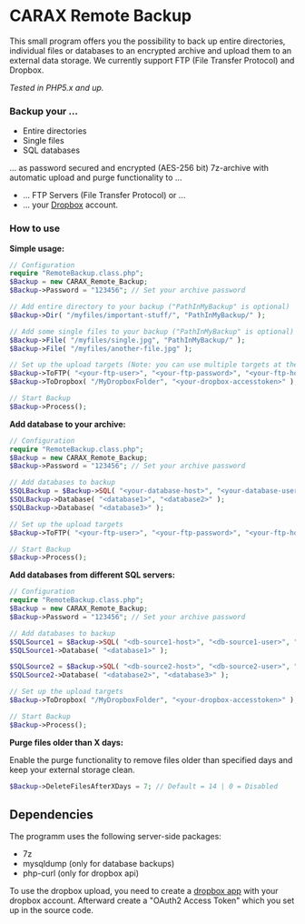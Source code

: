 # CARAX Remote Backup
This small program offers you the possibility to back up entire directories, individual files or databases to an encrypted archive and upload them to an external data storage. We currently support FTP (File Transfer Protocol) and Dropbox.

*Tested in PHP5.x and up.*

### Backup your ...

* Entire directories
* Single files
* SQL databases

... as password secured and encrypted (AES-256 bit) 7z-archive with automatic upload and purge functionality to ...

* ... FTP Servers (File Transfer Protocol) or ...
* ... your [Dropbox](https://www.dropbox.com) account.

### How to use

**Simple usage:**
```php
// Configuration
require "RemoteBackup.class.php";
$Backup = new CARAX_Remote_Backup;
$Backup->Password = "123456"; // Set your archive password

// Add entire directory to your backup ("PathInMyBackup" is optional)
$Backup->Dir( "/myfiles/important-stuff/", "PathInMyBackup/" );

// Add some single files to your backup ("PathInMyBackup" is optional)
$Backup->File( "/myfiles/single.jpg", "PathInMyBackup/" );
$Backup->File( "/myfiles/another-file.jpg" );

// Set up the upload targets (Note: you can use multiple targets at the same time)
$Backup->ToFTP( "<your-ftp-user>", "<your-ftp-password>", "<your-ftp-host>", 21, "PathOnMyFTPServer/" );
$Backup->ToDropbox( "/MyDropboxFolder", "<your-dropbox-accesstoken>" );

// Start Backup
$Backup->Process();
```

**Add database to your archive:**
```php
// Configuration
require "RemoteBackup.class.php";
$Backup = new CARAX_Remote_Backup;
$Backup->Password = "123456"; // Set your archive password

// Add databases to backup
$SQLBackup = $Backup->SQL( "<your-database-host>", "<your-database-user>", "<your-database-password>" )
$SQLBackup->Database( "<database1>", "<database2>" );
$SQLBackup->Database( "<database3>" );

// Set up the upload targets
$Backup->ToFTP( "<your-ftp-user>", "<your-ftp-password>", "<your-ftp-host>", 21, "PathOnMyFTPServer/" );

// Start Backup
$Backup->Process();
```

**Add databases from different SQL servers:**
```php
// Configuration
require "RemoteBackup.class.php";
$Backup = new CARAX_Remote_Backup;
$Backup->Password = "123456"; // Set your archive password

// Add databases to backup
$SQLSource1 = $Backup->SQL( "<db-source1-host>", "<db-source1-user>", "<db-source1-password>" )
$SQLSource1->Database( "<database1>" );

$SQLSource2 = $Backup->SQL( "<db-source2-host>", "<db-source2-user>", "<db-source2-password>" )
$SQLSource2->Database( "<database2>", "<database3>" );

// Set up the upload targets
$Backup->ToDropbox( "/MyDropboxFolder", "<your-dropbox-accesstoken>" );

// Start Backup
$Backup->Process();
```

**Purge files older than X days:**

Enable the purge functionality to remove files older than specified days and keep your external storage clean.
```php
$Backup->DeleteFilesAfterXDays = 7; // Default = 14 | 0 = Disabled
```

## Dependencies

The programm uses the following server-side packages:
* 7z
* mysqldump (only for database backups)
* php-curl (only for dropbox api)

To use the dropbox upload, you need to create a [dropbox app](https://www.dropbox.com/developers/apps) with your dropbox account. Afterward create a "OAuth2 Access Token" which you set up in the source code.
